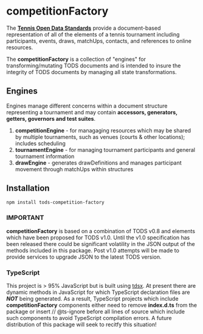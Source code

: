 # competitionFactory

The **[Tennis Open Data Standards](https://itftennis.atlassian.net/wiki/spaces/TODS/overview)** provide a document-based representation of all of the elements of a tennis tournament including participants, events, draws, matchUps, contacts, and references to online resources.

The **competitionFactory** is a collection of "engines" for transforming/mutating TODS documents and is intended to insure the integrity of TODS documents by managing all state transformations.

## Engines

Engines manage different concerns within a document structure representing a tournament and may contain **accessors, generators, getters, governors and test suites**.

1. **competitionEngine** - for managaging resources which may be shared by multiple tournaments, such as venues (courts & other locations); includes scheduling
2. **tournamentEngine** - for managing tournament participants and general tournament information
3. **drawEngine** - generates drawDefinitions and manages participant movement through matchUps within structures

## Installation

```sh
npm install tods-competition-factory
```

### IMPORTANT

**competitionFactory** is based on a combination of TODS v0.8 and elements which have been proposed for TODS v1.0. Until the v1.0 specification has been released there could be significant volatility in the JSON output of the methods included in this package.  Post v1.0 attempts will be made to provide services to upgrade JSON to the latest TODS version.

### TypeScript

This project is > 95% JavaScript but is built using [tdsx](https://tsdx.io/).  At present there are dynamic methods in JavaScript for which TypeScript declaration files are ***NOT*** being generated. As a result, TypeScript projects which include **competitionFactory** components either need to remove **index.d.ts** from the package or insert // @ts-ignore before all lines of source which include such components to avoid TypeScript compilation errors. A future distribution of this package will seek to recitfy this situation!
